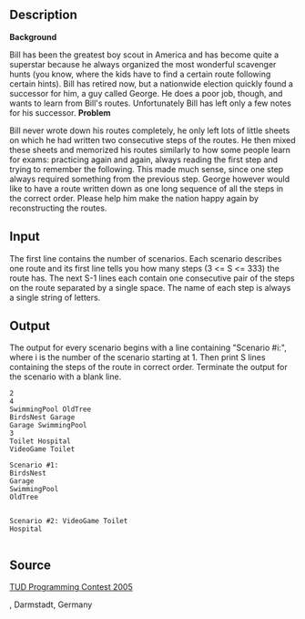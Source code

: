 <h2>Description</h2><b>Background</b><p>
</p>Bill has been the greatest boy scout in America and has become quite a superstar because he always organized the most wonderful scavenger hunts (you know, where the kids have to find a certain route following certain hints). Bill has retired now, but a nationwide election quickly found a successor for him, a guy called George. He does a poor job, though, and wants to learn from Bill's routes. Unfortunately Bill has left only a few notes for his successor.
<b>Problem</b><p>
</p>Bill never wrote down his routes completely, he only left lots of little sheets on which he had written two consecutive steps of the routes. He then mixed these sheets and memorized his routes similarly to how some people learn for exams: practicing again and again, always reading the first step and trying to remember the following. This made much sense, since one step always required something from the previous step.
George however would like to have a route written down as one long sequence of all the steps in the correct order. Please help him make the nation happy again by reconstructing the routes.<h2>Input</h2><p>The first line contains the number of scenarios. Each scenario describes one route and its first line tells you how many steps (3 &lt;= S &lt;= 333) the route has. The next S-1 lines each contain one consecutive pair of the steps on the route separated by a single space. The name of each step is always a single string of letters.</p><h2>Output</h2><p>The output for every scenario begins with a line containing "Scenario #i:", where i is the number of the scenario starting at 1. Then print S lines containing the steps of the route in correct order. Terminate the output for the scenario with a blank line.</p><pre><code class="language-input1">2
4
SwimmingPool OldTree
BirdsNest Garage
Garage SwimmingPool
3
Toilet Hospital
VideoGame Toilet</code></pre><pre><code class="language-output1">Scenario #1:
BirdsNest
Garage
SwimmingPool
OldTree

Scenario #2:
VideoGame
Toilet
Hospital</code></pre><h2>Source</h2><a href="searchproblem?field=source&amp;key=TUD+Programming+Contest+2005">TUD Programming Contest 2005</a><p>, Darmstadt, Germany</p>